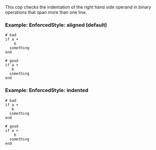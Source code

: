 This cop checks the indentation of the right hand side operand in
binary operations that span more than one line.

### Example: EnforcedStyle: aligned (default)
    # bad
    if a +
        b
      something
    end

    # good
    if a +
       b
      something
    end

### Example: EnforcedStyle: indented
    # bad
    if a +
       b
      something
    end

    # good
    if a +
        b
      something
    end
